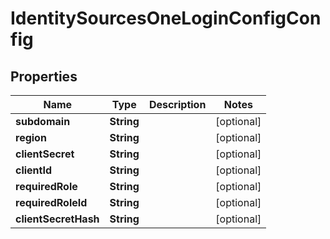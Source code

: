 

# IdentitySourcesOneLoginConfigConfig

## Properties

Name | Type | Description | Notes
------------ | ------------- | ------------- | -------------
**subdomain** | **String** |  |  [optional]
**region** | **String** |  |  [optional]
**clientSecret** | **String** |  |  [optional]
**clientId** | **String** |  |  [optional]
**requiredRole** | **String** |  |  [optional]
**requiredRoleId** | **String** |  |  [optional]
**clientSecretHash** | **String** |  |  [optional]




